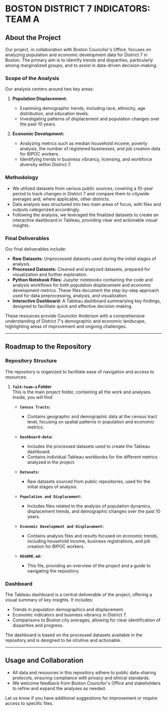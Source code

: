 # **BOSTON DISTRICT 7 INDICATORS: TEAM A**  

## **About the Project**  

Our project, in collaboration with Boston Councilor's Office, focuses on analyzing population and economic development data for District 7 in Boston. The primary aim is to identify trends and disparities, particularly among marginalized groups, and to assist in data-driven decision-making.  

### **Scope of the Analysis**  
Our analysis centers around two key areas:  
1. **Population Displacement:**  
   - Examining demographic trends, including race, ethnicity, age distribution, and education levels.  
   - Investigating patterns of displacement and population changes over the past 10 years.  

2. **Economic Development:**  
   - Analyzing metrics such as median household income, poverty analysis, the number of registered businesses, and job creation data for BIPOC workers.  
   - Identifying trends in business vibrancy, licensing, and workforce diversity within District 7.  

### **Methodology**  
- We utilized datasets from various public sources, covering a 10-year period to track changes in District 7 and compare them to citywide averages and, where applicable, other districts.  
- Data analysis was structured into two main areas of focus, with files and outputs categorized accordingly.  
- Following the analysis, we leveraged the finalized datasets to create an interactive dashboard in Tableau, providing clear and actionable visual insights.  

### **Final Deliverables**  
Our final deliverables include:  
- **Raw Datasets:** Unprocessed datasets used during the initial stages of analysis.  
- **Processed Datasets:** Cleaned and analyzed datasets, prepared for visualization and further exploration.
- **Python Notebook Files:** Jupyter notebooks containing the code and analysis workflows for both population displacement and economic development metrics. These files document the step-by-step approach used for data preprocessing, analysis, and visualization.
- **Interactive Dashboard:** A Tableau dashboard summarizing key findings, designed to facilitate quick and effective decision-making.  

These resources provide Councilor Anderson with a comprehensive understanding of District 7's demographic and economic landscape, highlighting areas of improvement and ongoing challenges.  

---

## **Roadmap to the Repository**  

### **Repository Structure**  
The repository is organized to facilitate ease of navigation and access to resources:  

1. **`fa24-team-a` Folder**  
   This is the main project folder, containing all the work and analyses. Inside, you will find:  

   - **`Census Tracts`:**  
     - Contains geographic and demographic data at the census tract level, focusing on spatial patterns in population and economic metrics.
    
   - **`Dashboard-data`:**  
     - Includes the processed datasets used to create the Tableau dashboard.
     - Contains individual Tableau workbooks for the different metrics analyzed in the project.
    
   - **`Datasets`:**  
     - Raw datasets sourced from public repositories, used for the initial stages of analysis.

   - **`Population and Displacement`:**  
     - Includes files related to the analysis of population dynamics, displacement trends, and demographic changes over the past 10 years.  

   - **`Economic Development and Displacement`:**  
     - Contains analysis files and results focused on economic trends, including household income, business registrations, and job creation for BIPOC workers.

   - **`README.md`:**  
     - This file, providing an overview of the project and a guide to navigating the repository.  

### **Dashboard**  
The Tableau dashboard is a central deliverable of the project, offering a visual summary of key insights. It includes:  
- Trends in population demographics and displacement.  
- Economic indicators and business vibrancy in District 7.  
- Comparisons to Boston city averages, allowing for clear identification of disparities and progress.  

The dashboard is based on the processed datasets available in the repository and is designed to be intuitive and actionable.  

---

## **Usage and Collaboration**  

- All data and resources in this repository adhere to public data-sharing protocols, ensuring compliance with privacy and ethical standards.  
- We welcome feedback from Boston Councilor's Office and stakeholders to refine and expand the analyses as needed.  

Let us know if you have additional suggestions for improvement or require access to specific files.  
